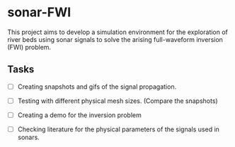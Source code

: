 # sonar-FWI

This project aims to develop a simulation environment for the exploration of
river beds using sonar signals to solve the arising full-waveform inversion
(FWI) problem.

## Tasks

 - [ ] Creating snapshots and gifs of the signal propagation.
 - [ ] Testing with different physical mesh sizes. (Compare the snapshots)
 - [ ] Creating a demo for the inversion problem
 - [ ] Checking literature for the physical parameters of the signals used in sonars.

